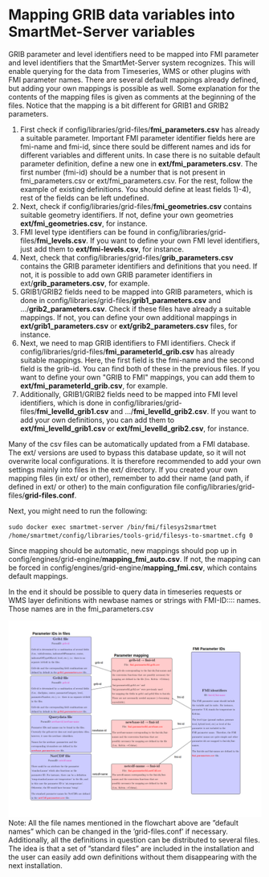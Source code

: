 # Mapping GRIB data variables into SmartMet-Server variables 

GRIB parameter and level identifiers need to be mapped into FMI parameter and level identifiers that the SmartMet-Server system recognizes. This will enable querying for the data from Timeseries, WMS or other plugins with FMI parameter names. There are several default mappings already defined, but adding your own mappings is possible as well. Some explanation for the contents of the mapping files is given as comments at the beginning of the files. Notice that the mapping is a bit different for GRIB1 and GRIB2 parameters. 

1. First check if config/libraries/grid-files/**fmi_parameters.csv** has already a suitable parameter. Important FMI parameter identifier fields here are fmi-name and fmi-id, since there sould be different names and ids for different variables and different units. In case there is no suitable default parameter definition, define a new one in **ext/fmi_parameters.csv**. The first number (fmi-id) should be a number that is not present in fmi_parameters.csv or ext/fmi_parameters.csv. For the rest, follow the example of existing definitions. You should define at least fields 1)-4), rest of the fields can be left undefined.
2. Next, check if config/libraries/grid-files/**fmi_geometries.csv** contains suitable geometry identifiers. If not, define your own geometries **ext/fmi_geometries.csv**, for instance. 
3. FMI level type identifiers can be found in config/libraries/grid-files/**fmi_levels.csv**. If you want to define your own FMI level identifiers, just add them to **ext/fmi-levels.csv**, for instance.
4. Next, check that config/libraries/grid-files/**grib_parameters.csv** contains the GRIB parameter identifiers and definitions that you need. If not, it is possible to add own GRIB parameter identifiers in ext/**grib_parameters.csv**, for example. 
5. GRIB1/GRIB2 fields need to be mapped into GRIB parameters, which is done in config/libraries/grid-files/**grib1_parameters.csv** and .../**grib2_parameters.csv**. Check if these files have already a suitable mappings. If not, you can define your own additional mappings in **ext/grib1_parameters.csv** or **ext/grib2_parameters.csv** files, for instance.  
6. Next, we need to map GRIB identifiers to FMI identifiers. Check if config/libraries/grid-files/**fmi_parameterId_grib.csv** has already suitable mappings. Here, the first field is the fmi-name and the second field is the grib-id. You can find both of these in the previous files. If you want to define your own "GRIB to FMI" mappings, you can add them to **ext/fmi_parameterId_grib.csv**, for example.  
7. Additionally, GRIB1/GRIB2 fields need to be mapped into FMI level identifiers, which is done in config/libraries/grid-files/**fmi_levelId_grib1.csv** and .../**fmi_levelId_grib2.csv**. If you want to add your own definitions, you can add them to **ext/fmi_levelId_grib1.csv** or **ext/fmi_levelId_grib2.csv**, for instance. 

Many of the csv files can be automatically updated from a FMI database. The ext/ versions are used to bypass this database update, so it will not overwrite local configurations. It is therefore recommended to add your own settings mainly into files in the ext/ directory. If you created your own mapping files (in ext/ or other), remember to add their name (and path, if defined in ext/ or other) to the main configuration file config/libraries/grid-files/**grid-files.conf**. 

Next, you might need to run the following:

`sudo docker exec smartmet-server /bin/fmi/filesys2smartmet /home/smartmet/config/libraries/tools-grid/filesys-to-smartmet.cfg 0` 

Since mapping should be automatic, new mappings should pop up in config/engines/grid-engine/**mapping_fmi_auto.csv**. If not, the mapping can be forced in config/engines/grid-engine/**mapping_fmi.csv**, which contains default mappings. 

In the end it should be possible to query data in timeseries requests or WMS layer definitions with newbase names or strings with FMI-ID:::: names. Those names are in the fmi_parameters.csv


![](https://github.com/fmidev/chile-smartmet/blob/master/parameter-mapping-flow.png)
Note: All the file names mentioned in the flowchart above are ”default names” which can be changed in the ’grid-files.conf’ if necessary. Additionally, all the definitions in question can be distributed to several files. The idea is that a set of ”standard files” are included in the installation and the user can easily add own definitions without them disappearing with the next installation.

